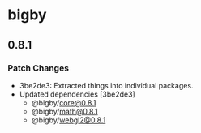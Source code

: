 # bigby

## 0.8.1

### Patch Changes

- 3be2de3: Extracted things into individual packages.
- Updated dependencies [3be2de3]
  - @bigby/core@0.8.1
  - @bigby/math@0.8.1
  - @bigby/webgl2@0.8.1
